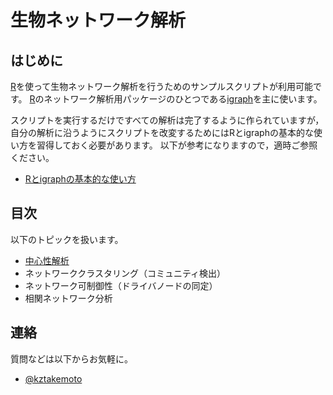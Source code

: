 # 生物ネットワーク解析

## はじめに
[R](https://www.r-project.org)を使って生物ネットワーク解析を行うためのサンプルスクリプトが利用可能です。
[R](https://www.r-project.org)のネットワーク解析用パッケージのひとつである[igraph](https://igraph.org/r/)を主に使います。

スクリプトを実行するだけですべての解析は完了するように作られていますが，自分の解析に沿うようにスクリプトを改変するためにはRとigraphの基本的な使い方を習得しておく必要があります。
以下が参考になりますので，適時ご参照ください。
* [Rとigraphの基本的な使い方](http://www.nemotos.net/igraph-tutorial/NetSciX_2016_Workshop_ja.html)

## 目次
以下のトピックを扱います。
* [中心性解析](chXX_centrality_analysis)
* ネットワーククラスタリング（コミュニティ検出）
* ネットワーク可制御性（ドライバノードの同定）
* 相関ネットワーク分析

## 連絡
質問などは以下からお気軽に。
* [@kztakemoto](https://twitter.com/kztakemoto)


